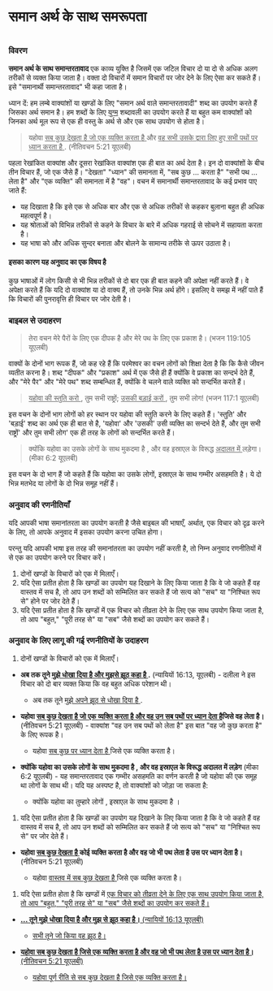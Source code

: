 # समान अर्थ के साथ समरूपता

 #

### विवरण

**समान अर्थ के साथ समान्तरतावाद** एक काव्य युक्ति है जिसमें एक जटिल विचार दो या दो से अधिक अलग तरीकों से व्यक्त किया जाता है। वक्ता दो विचारों में समान विचारों पर जोर देने के लिए ऐसा कर सकते हैं। इसे "समानार्थी समान्तरतावाद" भी कहा जाता है।

ध्यान दें: हम लम्बे वाक्यांशों या खण्डों के लिए "समान अर्थ वाले समान्तरतावादी" शब्द का उपयोग करते हैं जिसका अर्थ समान है। हम शब्दों के लिए [युग्म](../figs-doublet/01.md) शब्दावली का उपयोग करते हैं या बहुत कम वाक्यांशों को जिनका अर्थ मूल रूप से एक ही वस्तु के अर्थ से और एक साथ उपयोग से होता है।

> यहोवा <u> सब कुछ देखता है जो एक व्यक्ति करता है </u> और <u> वह सभी उसके द्वारा लिए हुए सभी पथों पर ध्यान करता है </u>. (नीतिवचन 5:21 यूएलबी)

पहला रेखांकित वाक्यांश और दूसरा रेखांकित वाक्यांश एक ही बात का अर्थ देता है। इन दो वाक्यांशों के बीच तीन विचार हैं, जो एक जैसे हैं। "देखता" "ध्यान" की समानता में, "सब कुछ ... करता है" "सभी पथ ... लेता है" और "एक व्यक्ति" की समानता में है "वह"। वचन में समानार्थी समान्तरतावाद के कई प्रभाव पाए जाते हैं:

* यह दिखाता है कि इसे एक से अधिक बार और एक से अधिक तरीकों से कहकर बुलाना बहुत ही अधिक महत्वपूर्ण है।
* यह श्रोताओं को विभिन्न तरीकों से कहने के विचार के बारे में अधिक गहराई से सोचने में सहायता करता है।
* यह भाषा को और अधिक सुन्दर बनाता और बोलने के सामान्य तरीके से ऊपर उठाता है।

#### इसका कारण यह अनुवाद का एक विषय है

कुछ भाषाओं में लोग किसी से भी भिन्न तरीकों से दो बार एक ही बात कहने की अपेक्षा नहीं करते हैं। वे अपेक्षा करते हैं कि यदि दो वाक्यांश या दो वाक्य हैं, तो उनके भिन्न अर्थ होंगे। इसलिए वे समझ में नहीं पाते हैं कि विचारों की पुनरावृत्ति ही विचार पर जोर देती है।

### बाइबल से उदाहरण

> तेरा वचन मेरे पैरों के लिए एक दीपक है और मेरे पथ के लिए एक प्रकाश है। (भजन 119:105 यूएलबी)

वाक्यों के दोनों भाग रूपक हैं, जो कह रहे हैं कि परमेश्वर का वचन लोगों को शिक्षा देता है कि कि कैसे जीवन व्यतीत करना है। शब्द "दीपक" और "प्रकाश" अर्थ में एक जैसे ही हैं क्योंकि वे प्रकाश का सन्दर्भ देते हैं, और "मेरे पैर" और "मेरे पथ" शब्द सम्बन्धित हैं, क्योंकि वे चलने वाले व्यक्ति को सन्दर्भित करते हैं।

> <u> यहोवा की स्तुति करो </u>, तुम सभी राष्ट्रों; <u> उसकी बड़ाई करों </u>, तुम सभी लोग! (भजन 117:1 यूएलबी)

इस वचन के दोनों भाग लोगों को हर स्थान पर यहोवा की स्तुति करने के लिए कहते हैं। 'स्तुति' और 'बड़ाई' शब्द का अर्थ एक ही बात से है, 'यहोवा' और 'उसकी' उसी व्यक्ति का सन्दर्भ देते हैं, और तुम सभी राष्ट्रों' और तुम सभी लोग' एक ही तरह के लोगों को सन्दर्भित करते हैं।

> क्योंकि यहोवा का उसके लोगों के साथ मुकदमा है </u>, और वह इस्राएल के विरूद्ध <u> अदालत में </u> लड़ेगा। (मीका 6:2 यूएलबी)

इस वचन के दो भाग हैं जो कहते हैं कि यहोवा का उसके लोगों, इस्राएल के साथ गम्भीर असहमति है। ये दो भिन्न मतभेद या लोगों के दो भिन्न समूह नहीं हैं।

### अनुवाद की रणनीतियाँ

यदि आपकी भाषा समानांतरता का उपयोग करती है जैसे बाइबल की भाषाएँ, अर्थात्, एक विचार को दृढ़ करने के लिए, तो आपके अनुवाद में इसका उपयोग करना उचित होगा।

परन्तु यदि आपकी भाषा इस तरह की समानांतरता का उपयोग नहीं करती है, तो निम्न अनुवाद रणनीतियों में से एक का उपयोग करने पर विचार करें।

1. दोनों खण्डों के विचारों को एक में मिलाएँ।
1. यदि ऐसा प्रतीत होता है कि खण्डों का उपयोग यह दिखाने के लिए किया जाता है कि वे जो कहते हैं वह वास्तव में सच है, तो आप उन शब्दों को सम्मिलित कर सकते हैं जो सत्य को "सच" या "निश्चित रूप से" होने पर जोर देते हैं।
1. यदि ऐसा प्रतीत होता है कि खण्डों में एक विचार को तीव्रता देने के लिए एक साथ उपयोग किया जाता है, तो आप "बहुत," "पूरी तरह से" या "सब" जैसे शब्दों का उपयोग कर सकते हैं।

### अनुवाद के लिए लागू की गई रणनीतियों के उदाहरण

1. दोनों खण्डों के विचारों को एक में मिलाएँ।

* **अब तक तूने <u> मुझे धोखा दिया है और मुझसे झूठ कहा है </u>.** (न्यायियों 16:13, यूएलबी) - दलीला ने इस विचार को दो बार व्यक्त किया कि वह बहुत अधिक परेशान थी।

	* अब तक तूने <u> मुझे अपने झूठ से धोखा दिया है </u>.

* **यहोवा <u> सब कुछ देखता है जो एक व्यक्ति करता है और वह उन सब पथों पर ध्यान देता है</u>जिसे वह लेता है।** (नीतिवचन 5:21 यूएलबी) - वाक्यांश "वह उन सब पथों को लेता है" इस बात "वह जो कुछ करता है" के लिए रूपक है।

	* यहोवा <u> सब कुछ पर ध्यान देता है </u> जिसे एक व्यक्ति करता है।

* **क्योंकि यहोवा का उसके लोगों के साथ मुकदमा है </u>, और वह इस्राएल के विरूद्ध अदालत में लड़ेग** (मीका 6:2 यूएलबी) - यह समान्तरतावाद एक गम्भीर असहमति का वर्णन करती है जो यहोवा की एक समूह था लोगों के साथ थी। यदि यह अस्पष्ट है, तो वाक्यांशों को जोड़ा जा सकता है:

	* क्योंकि यहोवा का तुम्हारे लोगों </u>, इस्राएल के साथ मुकदमा है ।

1. यदि ऐसा प्रतीत होता है कि खण्डों का उपयोग यह दिखाने के लिए किया जाता है कि वे जो कहते हैं वह वास्तव में सच है, तो आप उन शब्दों को सम्मिलित कर सकते हैं जो सत्य को "सच" या "निश्चित रूप से" पर जोर देते हैं।

* **यहोवा <u> सब कुछ देखता है </u> कोई व्यक्ति करता है और वह जो भी पथ लेता है उस पर ध्यान देता है।** (नीतिवचन 5:21 यूएलबी)

	* यहोवा <u> वास्तव में सब कुछ देखता है </u> जिसे एक व्यक्ति करता है।

1. यदि ऐसा प्रतीत होता है कि खण्डों में <u>एक विचार को तीव्रता देने के लिए एक साथ उपयोग किया जाता है, तो आप "बहुत," "पूरी तरह से" या "सब" जैसे शब्दों का उपयोग कर सकते हैं।

* **... तूने मुझे धोखा दिया है <u> और </u> मुझ से झूठ कहा है।** (न्यायियों 16:13 यूएलबी)

	* <u> सभी </u> तूने जो किया वह झूठ है।

* **यहोवा सब कुछ देखता है जिसे एक व्यक्ति करता है <u> और </u> वह जो भी पथ लेता है उस पर ध्यान देता है।** (नीतिवचन 5:21 यूएलबी)

	* यहोवा <u> पूर्ण रीति से सब कुछ </u> देखता है जिसे एक व्यक्ति करता है।
